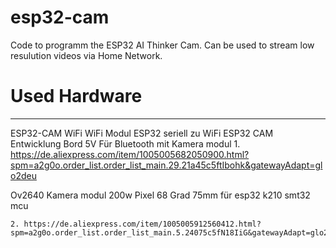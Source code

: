 # esp32-cam
Code to programm the ESP32 AI Thinker Cam.
Can be used to stream low resulution videos via Home Network. 

# Used Hardware
_________________________________________________________
ESP32-CAM WiFi WiFi Modul ESP32 seriell zu WiFi ESP32 CAM Entwicklung Bord 5V Für Bluetooth mit Kamera modul
    1. https://de.aliexpress.com/item/1005005682050900.html?spm=a2g0o.order_list.order_list_main.29.21a45c5ftIbohk&gatewayAdapt=glo2deu

Ov2640 Kamera modul 200w Pixel 68 Grad 75mm für esp32 k210 smt32 mcu  

    2. https://de.aliexpress.com/item/1005005912560412.html?spm=a2g0o.order_list.order_list_main.5.24075c5fN18IiG&gatewayAdapt=glo2deu
